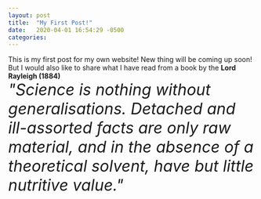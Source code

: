 ```yaml
---
layout: post
title:  "My First Post!"
date:   2020-04-01 16:54:29 -0500
categories: 
---
```

This is my first post for my own website! New thing will be coming up soon!
But I would also like to share what I have read from a book by the **Lord
Rayleigh (1884)**<br/>  <font size="6">*"Science is nothing without generalisations. Detached
and ill-assorted facts are only raw material, and in the absence of a
theoretical solvent, have but little nutritive value."*</font>
